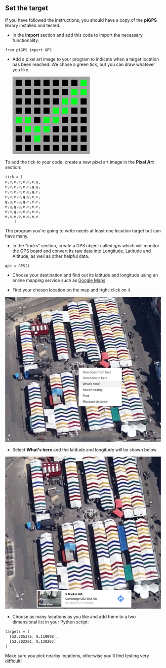 ## Set the target

If you have followed the instructions, you should have a copy of the **piGPS** library installed and tested.

+ In the **import** section and add this code to import the necessary functionality:

```python3
from piGPS import GPS
```

+ Add a pixel art image to your program to indicate when a target location has been reached. We chose a green tick, but you can draw whatever you like.

  ![Green Tick](images/green_tick.png)

To add the tick to your code, create a new pixel art image in the **Pixel Art** section:

```python3
tick = [
e,e,e,e,e,e,e,g,
e,e,e,e,e,e,g,g,
e,e,e,e,e,g,g,e,
e,e,e,e,g,g,e,e,
g,g,e,g,g,e,e,e,
e,g,g,g,e,e,e,e,
e,e,g,e,e,e,e,e,
e,e,e,e,e,e,e,e
    ]
```

The program you're going to write needs at least one location target but can have many.

+ In the "locks" section, create a GPS object called *gps* which will monitor the GPS board and convert its raw data into Longitude, Latitude and Altitude, as well as other helpful data.

```python3
gps = GPS()
```

+ Choose your destination and find out its latitude and longitude using an online mapping service such as [Google Maps](http://maps.google.com)

+ Find your chosen location on the map and right-click on it

![Map](images/map.png)

+ Select **What's here** and the latitude and longitude will be shown below.

![Map with Co-ordinates](images/map-coord.png)

+  Choose as many locations as you like and add them to a two dimensional list in your Python script:

```python3
targets = [
  [52.205375, 0.119098],
  [52.202201, 0.128203]
]
```

Make sure you pick nearby locations, otherwise you'll find testing very difficult!
